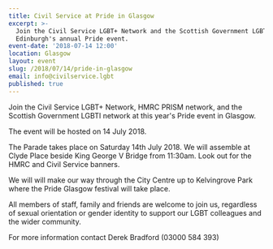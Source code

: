 ```yaml
---
title: Civil Service at Pride in Glasgow
excerpt: >-
  Join the Civil Service LGBT+ Network and the Scottish Government LGBTI network
  Edinburgh's annual Pride event.
event-date: '2018-07-14 12:00'
location: Glasgow
layout: event
slug: /2018/07/14/pride-in-glasgow
email: info@civilservice.lgbt
published: true
---
```


Join the Civil Service LGBT+ Network, HMRC PRISM network, and the Scottish Government LGBTI network at this year's Pride event in Glasgow.

The event will be hosted on 14 July 2018.

The Parade takes place on Saturday 14th July 2018. We will assemble at Clyde Place beside King George V Bridge from 11:30am. Look out for the HMRC and Civil Service banners. 

We will will make our way through the City Centre up to Kelvingrove Park where the Pride Glasgow festival will take place.

All members of staff, family and friends are welcome to join us, regardless of sexual orientation or gender identity to support our LGBT colleagues and the wider community.

For more information contact Derek Bradford (03000 584 393)
